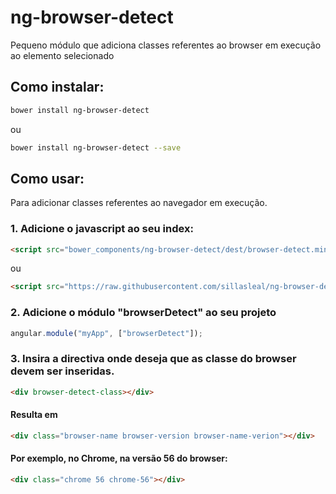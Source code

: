 # ng-browser-detect
Pequeno módulo que adiciona classes referentes ao browser em execução ao elemento selecionado

## Como instalar:

```bash
bower install ng-browser-detect
```

ou

```bash
bower install ng-browser-detect --save
```

## Como usar:

Para adicionar classes referentes ao navegador em execução.

### 1. Adicione o javascript ao seu index:

```html
<script src="bower_components/ng-browser-detect/dest/browser-detect.min.js"></script>
```

ou

```html
<script src="https://raw.githubusercontent.com/sillasleal/ng-browser-detect/master/dest/browser-detect.min.js"></script>
```

### 2. Adicione o módulo "browserDetect" ao seu projeto

```javascript
angular.module("myApp", ["browserDetect"]);
```

### 3. Insira a directiva onde deseja que as classe do browser devem ser inseridas.

```html
<div browser-detect-class></div>
```

#### Resulta em 

```html
<div class="browser-name browser-version browser-name-verion"></div>
```

#### Por exemplo, no Chrome, na versão 56 do browser:

```html
<div class="chrome 56 chrome-56"></div>
```